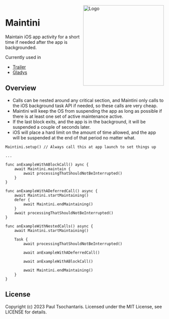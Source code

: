 <img src="https://ptsochantaris.github.io/trailer/MaintiniLogo.webp" alt="Logo" width=256 align="right">

# Maintini

Maintain iOS app activity for a short time if needed after the app is backgrounded.

Currently used in
- [Trailer](https://github.com/ptsochantaris/trailer)
- [Gladys](https://github.com/ptsochantaris/gladys)

## Overview

- Calls can be nested around any critical section, and Maintini only calls to the iOS background task API if needed, so these calls are very cheap.
- Maintini will keep the OS from suspending the app as long as possible if there is at least one set of active maintenance active.
- If the last block exits, and the app is in the background, it will be suspended a couple of seconds later.
- iOS will place a hard limit on the amount of time allowed, and the app will be suspended at the end of that period no matter what.

```
Maintini.setup() // Always call this at app launch to set things up

...

func anExampleWithABlockCall() aync {
    await Maintini.maintain {
        await processingThatShouldNotBeInterrupted()
    }
}

func anExampleWithADeferredCall() async {
    await Maintini.startMaintaining()
    defer {
        await Maintini.endMaintaining()
    }
    await processingThatShouldNotBeInterrupted()
}

func anExampleWithNestedCalls() async {
    await Maintini.startMaintaining()

    Task {
        await processingThatShouldNotBeInterrupted()

        await anExampleWithADeferredCall()

        await anExampleWithABlockCall()

        await Maintini.endMaintaining()
    }
}

```

## License
Copyright (c) 2023 Paul Tsochantaris. Licensed under the MIT License, see LICENSE for details.
